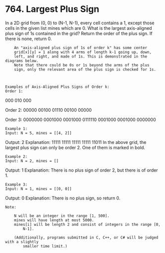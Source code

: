 # 764. Largest Plus Sign

In a 2D grid from (0, 0) to (N-1, N-1), every cell contains a 1,
        except those cells in the given list mines which are 0. What is
        the largest axis-aligned plus sign of 1s contained in the grid? Return the
        order of the plus sign. If there is none, return 0.
    
    
        An "axis-aligned plus sign of 1s of order k" has some center
        grid[x][y] = 1 along with 4 arms of length k-1 going up, down,
        left, and right, and made of 1s. This is demonstrated in the diagrams below.
        Note that there could be 0s or 1s beyond the arms of the plus
        sign, only the relevant area of the plus sign is checked for 1s.
    
    

    Examples of Axis-Aligned Plus Signs of Order k:
    Order 1:
000
010
000

Order 2:
00000
00100
01110
00100
00000

Order 3:
0000000
0001000
0001000
0111110
0001000
0001000
0000000

    

    Example 1:
    Input: N = 5, mines = [[4, 2]]
Output: 2
Explanation:
11111
11111
11111
11111
11011
In the above grid, the largest plus sign can only be order 2.  One of them is marked in bold.

    

    Example 2:
    Input: N = 2, mines = []
Output: 1
Explanation:
There is no plus sign of order 2, but there is of order 1.

    

    Example 3:
    Input: N = 1, mines = [[0, 0]]
Output: 0
Explanation:
There is no plus sign, so return 0.

    

    Note:
    
        N will be an integer in the range [1, 500].
        mines will have length at most 5000.
        mines[i] will be length 2 and consist of integers in the range [0,
            N-1].
        
        (Additionally, programs submitted in C, C++, or C# will be judged with a slightly
            smaller time limit.)
